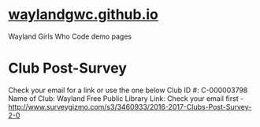 # [waylandgwc.github.io](http://waylandgwc.github.io)
Wayland Girls Who Code demo pages

# Club Post-Survey
Check your email for a link or use the one below
Club ID #: C-000003798
Name of Club: Wayland Free Public Library
Link: Check your email first - http://www.surveygizmo.com/s3/3460933/2016-2017-Clubs-Post-Survey-2-0
